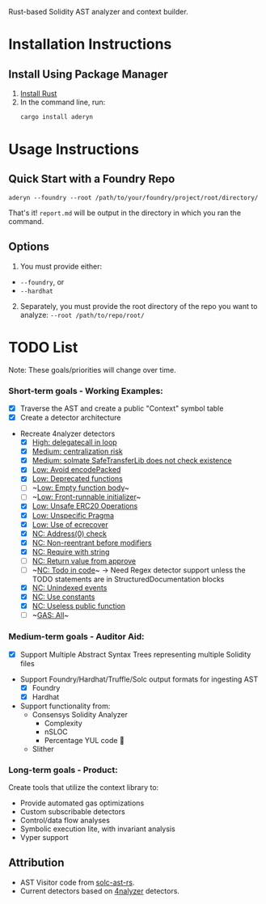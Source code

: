 Rust-based Solidity AST analyzer and context builder.

# Installation Instructions

## Install Using Package Manager

1. [Install Rust](https://www.rust-lang.org/tools/install)
2. In the command line, run:
   ```sh
   cargo install aderyn
   ```

# Usage Instructions

## Quick Start with a Foundry Repo

```
aderyn --foundry --root /path/to/your/foundry/project/root/directory/
```

That's it! `report.md` will be output in the directory in which you ran the command.

## Options

1. You must provide either:
- `--foundry`, or
- `--hardhat`

2. Separately, you must provide the root directory of the repo you want to analyze:
`--root /path/to/repo/root/`

# TODO List

Note: These goals/priorities will change over time.

### Short-term goals - Working Examples:
* [x] Traverse the AST and create a public "Context" symbol table
* [x] Create a detector architecture
* Recreate 4nalyzer detectors
  * [x] [High: delegatecall in loop](https://github.com/Picodes/4naly3er/blob/main/src/issues/H/delegateCallInLoop.ts)
  * [x] [Medium: centralization risk](https://github.com/Picodes/4naly3er/blob/main/src/issues/M/centralizationRisk.ts)
  * [x] [Medium: solmate SafeTransferLib does not check existence](https://github.com/Picodes/4naly3er/blob/main/src/issues/M/solmateSafeTransferLib.ts)
  * [x] [Low: Avoid encodePacked](https://github.com/Picodes/4naly3er/blob/main/src/issues/L/avoidEncodePacked.ts)
  * [x] [Low: Deprecated functions](https://github.com/Picodes/4naly3er/blob/main/src/issues/L/deprecatedFunctions.ts)
  * [ ] ~[Low: Empty function body](https://github.com/Picodes/4naly3er/blob/main/src/issues/L/emptyBody.ts)~
  * [ ] ~[Low: Front-runnable initializer](https://github.com/Picodes/4naly3er/blob/main/src/issues/L/frontRunnableInitializer.ts)~
  * [x] [Low: Unsafe ERC20 Operations](https://github.com/Picodes/4naly3er/blob/main/src/issues/L/unsafeERC20Operations.ts)
  * [x] [Low: Unspecific Pragma](https://github.com/Picodes/4naly3er/blob/main/src/issues/L/unspecifiedPragma.ts)
  * [x] [Low: Use of ecrecover](https://github.com/Picodes/4naly3er/blob/main/src/issues/L/useOfEcrecover.ts)
  * [x] [NC: Address(0) check](https://github.com/Picodes/4naly3er/blob/main/src/issues/NC/address0Check.ts)
  * [x] [NC: Non-reentrant before modifiers](https://github.com/Picodes/4naly3er/blob/main/src/issues/NC/nonReentrantBeforeModifiers.ts)
  * [x] [NC: Require with string](https://github.com/Picodes/4naly3er/blob/main/src/issues/NC/requireWithString.ts)
  * [ ] [NC: Return value from approve](https://github.com/Picodes/4naly3er/blob/main/src/issues/NC/returnValueOfApprove.ts)
  * [ ] ~[NC: Todo in code](https://github.com/Picodes/4naly3er/blob/main/src/issues/NC/todoLeftInTheCode.ts)~ -> Need Regex detector support unless the TODO statements are in StructuredDocumentation blocks
  * [x] [NC: Unindexed events](https://github.com/Picodes/4naly3er/blob/main/src/issues/NC/unindexedEvent.ts)
  * [x] [NC: Use constants](https://github.com/Picodes/4naly3er/blob/main/src/issues/NC/useConstants.ts)
  * [x] [NC: Useless public function](https://github.com/Picodes/4naly3er/blob/main/src/issues/NC/uselessPublic.ts)
  * [ ] ~[GAS: All](https://github.com/Picodes/4naly3er/tree/main/src/issues/GAS)~

### Medium-term goals - Auditor Aid:
* [x] Support Multiple Abstract Syntax Trees representing multiple Solidity files
* Support Foundry/Hardhat/Truffle/Solc output formats for ingesting AST
  * [x] Foundry
  * [x] Hardhat
* Support functionality from:
  * Consensys Solidity Analyzer
    * Complexity
    * nSLOC
    * Percentage YUL code 👀
  * Slither

### Long-term goals - Product:
Create tools that utilize the context library to:
* Provide automated gas optimizations
* Custom subscribable detectors
* Control/data flow analyses
* Symbolic execution lite, with invariant analysis
* Vyper support

## Attribution
* AST Visitor code from [solc-ast-rs](https://github.com/hrkrshnn/solc-ast-rs).
* Current detectors based on [4nalyzer](https://github.com/Picodes/4naly3er) detectors.
